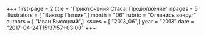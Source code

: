 +++
first-page = 2
title = "Приключения Стаса. Продолжение"
npages = 5
illustrators = [ "Виктор Пяткин",]
month = "06"
rubric = "Оглянись вокруг"
authors = [ "Иван Высоцкий",]
issues = [ "2013_06",]
year = "2013"
date = "2017-04-24T15:37:57+03:00"
+++
